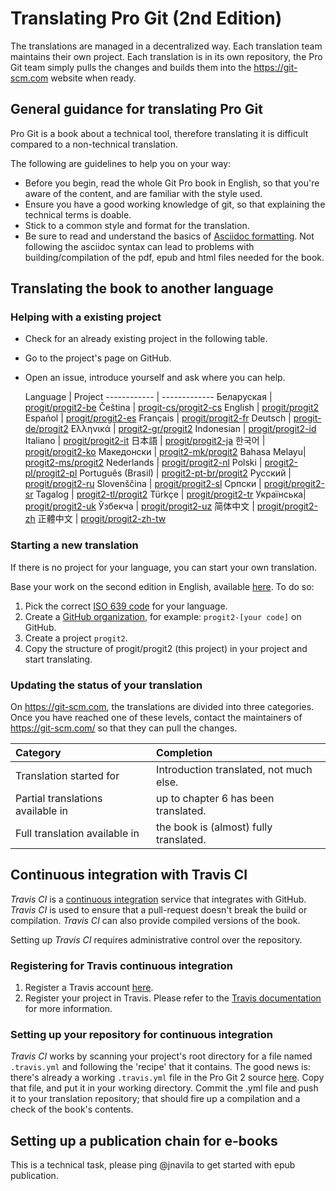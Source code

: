 # Translating Pro Git (2nd Edition)

The translations are managed in a decentralized way. Each translation team maintains their own project. Each translation is in its own repository, the Pro Git team simply pulls the changes and builds them into the https://git-scm.com website when ready.

## General guidance for translating Pro Git

Pro Git is a book about a technical tool, therefore translating it is difficult compared to a non-technical translation.

The following are guidelines to help you on your way:
* Before you begin, read the whole Git Pro book in English, so that you're aware of the content, and are familiar with the style used.
* Ensure you have a good working knowledge of git, so that explaining the technical terms is doable.
* Stick to a common style and format for the translation.
* Be sure to read and understand the basics of [Asciidoc formatting](https://asciidoctor.org/docs/asciidoc-syntax-quick-reference/). Not following the asciidoc syntax can lead to problems with building/compilation of the pdf, epub and html files needed for the book.

## Translating the book to another language

### Helping with a existing project

* Check for an already existing project in the following table.
* Go to the project's page on GitHub.
* Open an issue, introduce yourself and ask where you can help.

  Language   |   Project
------------ | -------------
Беларуская  | [progit/progit2-be](https://github.com/progit/progit2-be)
Čeština    | [progit-cs/progit2-cs](https://github.com/progit-cs/progit2-cs)
English    | [progit/progit2](https://github.com/progit/progit2)
Español    | [progit/progit2-es](https://github.com/progit/progit2-es)
Français   | [progit/progit2-fr](https://github.com/progit/progit2-fr)
Deutsch    | [progit-de/progit2](https://github.com/progit-de/progit2)
Ελληνικά   | [progit2-gr/progit2](https://github.com/progit2-gr/progit2)
Indonesian | [progit/progit2-id](https://github.com/progit/progit2-id)
Italiano   | [progit/progit2-it](https://github.com/progit/progit2-it)
日本語   | [progit/progit2-ja](https://github.com/progit/progit2-ja)
한국어   | [progit/progit2-ko](https://github.com/progit/progit2-ko)
Македонски | [progit2-mk/progit2](https://github.com/progit2-mk/progit2)
Bahasa Melayu| [progit2-ms/progit2](https://github.com/progit2-ms/progit2)
Nederlands | [progit/progit2-nl](https://github.com/progit/progit2-nl)
Polski | [progit2-pl/progit2-pl](https://github.com/progit2-pl/progit2-pl)
Português (Brasil) | [progit2-pt-br/progit2](https://github.com/progit2-pt-br/progit2)
Русский   | [progit/progit2-ru](https://github.com/progit/progit2-ru)
Slovenščina  | [progit/progit2-sl](https://github.com/progit/progit2-sl)
Српски   | [progit/progit2-sr](https://github.com/progit/progit2-sr)
Tagalog   | [progit2-tl/progit2](https://github.com/progit2-tl/progit2)
Türkçe   | [progit/progit2-tr](https://github.com/progit/progit2-tr)
Українська| [progit/progit2-uk](https://github.com/progit/progit2-uk)
Ўзбекча  | [progit/progit2-uz](https://github.com/progit/progit2-uz)
简体中文  | [progit/progit2-zh](https://github.com/progit/progit2-zh)
正體中文  | [progit/progit2-zh-tw](https://github.com/progit/progit2-zh-tw)

### Starting a new translation

If there is no project for your language, you can start your own translation.

Base your work on the second edition in English, available [here](https://github.com/progit/progit2). To do so:
 1. Pick the correct [ISO 639 code](https://en.wikipedia.org/wiki/List_of_ISO_639-1_codes) for your language.
 1. Create a [GitHub organization](https://help.github.com/articles/creating-a-new-organization-from-scratch/), for example: `progit2-[your code]` on GitHub.
 1. Create a project ``progit2``.
 1. Copy the structure of progit/progit2 (this project) in your project and start translating.

### Updating the status of your translation

On https://git-scm.com, the translations are divided into three categories. Once you have reached one of these levels, contact the maintainers of https://git-scm.com/ so that they can pull the changes.

| Category | Completion     |
| :------------- | :------------- |
| Translation started for | Introduction translated, not much else. |
| Partial translations available in | up to chapter 6 has been translated. |
| Full translation available in |the book is (almost) fully translated. |

## Continuous integration with Travis CI

*Travis CI* is a [continuous integration](https://en.wikipedia.org/wiki/Continuous_integration) service that integrates with GitHub. *Travis CI* is used to ensure that a pull-request doesn't break the build or compilation. *Travis CI* can also provide compiled versions of the book.

Setting up *Travis CI* requires administrative control over the repository.

### Registering for Travis continuous integration

1. Register a Travis account [here](https://travis-ci.org/).
1. Register your project in Travis.
Please refer to the [Travis documentation](https://docs.travis-ci.com/) for more information.

### Setting up your repository for continuous integration

*Travis CI* works by scanning your project's root directory for a file named `.travis.yml` and following the 'recipe' that it contains. The good news is: there's already a working `.travis.yml` file in the Pro Git 2 source [here](https://raw.githubusercontent.com/progit/progit2-pub/master/travis.yml).
Copy that file, and put it in your working directory. Commit the .yml file and push it to your translation repository; that should fire up a compilation and a check of the book's contents.

## Setting up a publication chain for e-books

This is a technical task, please ping @jnavila to get started with epub publication.
